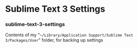 # Sublime Text 3 Settings
### sublime-text-3-settings

Contents of my "`~/Library/Application Support/Sublime Text 3/Packages/User`" folder, for backing up settings